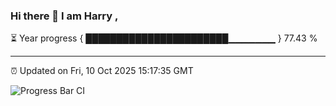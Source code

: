 ### Hi there 👋 I am Harry , 

⏳ Year progress { ███████████████████████▁▁▁▁▁▁▁ } 77.43 %

---

⏰ Updated on Fri, 10 Oct 2025 15:17:35 GMT

![Progress Bar CI](https://github.com/duykhang68/duykhang68/workflows/Progress%20Bar%20CI/badge.svg)
